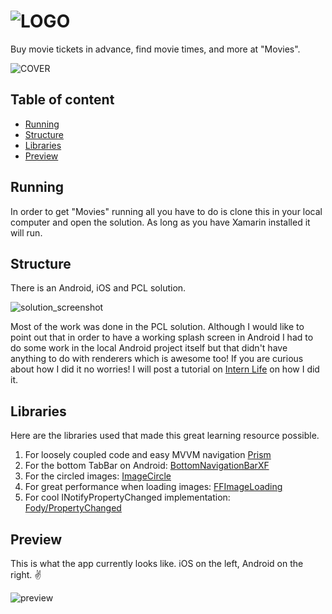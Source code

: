 ![LOGO](https://cdn.rawgit.com/DevWizza/Movies/develop/README/Readme.png?raw=true) 
======================
  
Buy movie tickets in advance, find movie times, and more at "Movies". 
  
![COVER](https://cdn.rawgit.com/DevWizza/Movies/develop/README/Cover.png?raw=true)
 
## Table of content
 
- [Running](#Running)
- [Structure](#structure)
- [Libraries](#libraries)
- [Preview](#preview)

## Running

In order to get "Movies" running all you have to do is clone this in your local computer and open the solution. As long as you have Xamarin installed it will run.
 
## Structure
 
There is an Android, iOS and PCL solution.

![solution_screenshot](https://cdn.rawgit.com/DevWizza/Movies/develop/README/solution_screenshot.png?raw=true)

Most of the work was done in the PCL solution. Although I would like to point out that in order to have a working splash screen in Android I had to do some work in the local Android project itself but that didn't have anything to do with renderers which is awesome too! If you are curious about how I did it no worries! I will post a tutorial on [Intern Life](https://www.intern.life/) on how I did it.

## Libraries

Here are the libraries used that made this great learning resource possible.

1) For loosely coupled code and easy MVVM navigation [Prism](https://github.com/PrismLibrary/Prism)
2) For the bottom TabBar on Android: [BottomNavigationBarXF](https://github.com/thrive-now/BottomNavigationBarXF)
3) For the circled images: [ImageCircle](https://github.com/jamesmontemagno/ImageCirclePlugin)
4) For great performance when loading images: [FFImageLoading](https://github.com/luberda-molinet/FFImageLoading)
5) For cool INotifyPropertyChanged implementation: [Fody/PropertyChanged](https://github.com/Fody/PropertyChanged)

## Preview
  
This is what the app currently looks like. iOS on the left, Android on the right. ✌️
  
![preview](https://cdn.rawgit.com/DevWizza/Movies/develop/README/Preview.png?raw=true)
